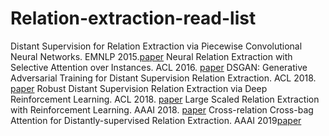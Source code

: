 # Relation-extraction-read-list

Distant Supervision for Relation Extraction via Piecewise Convolutional Neural Networks. EMNLP 2015.[paper](http://www.google.com/)
Neural Relation Extraction with Selective Attention over Instances. ACL 2016. [paper](http://wing.comp.nus.edu.sg/~antho/P/P16/P16-1200.pdf)
DSGAN: Generative Adversarial Training for Distant Supervision Relation Extraction. ACL 2018. [paper](https://www.aclweb.org/anthology/P18-1046)
Robust Distant Supervision Relation Extraction via Deep Reinforcement Learning. ACL 2018. [paper](https://www.aclweb.org/anthology/P18-1199)
Large Scaled Relation Extraction with Reinforcement Learning. AAAI 2018. [paper](http://www.nlpr.ia.ac.cn/cip/~liukang/liukangPageFile/zeng_aaai2018.pdf)
Cross-relation Cross-bag Attention for Distantly-supervised Relation Extraction. AAAI 2019[paper](https://arxiv.org/pdf/1812.10604.pdf)
